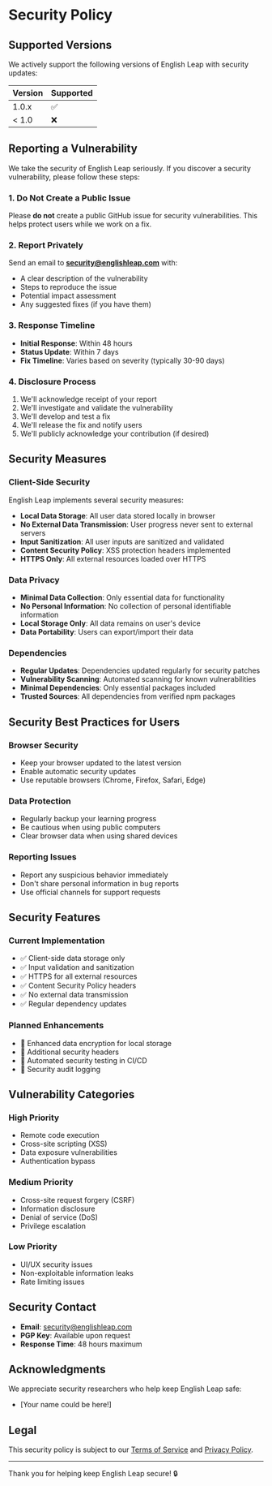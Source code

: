# Security Policy

## Supported Versions

We actively support the following versions of English Leap with security updates:

| Version | Supported          |
| ------- | ------------------ |
| 1.0.x   | :white_check_mark: |
| < 1.0   | :x:                |

## Reporting a Vulnerability

We take the security of English Leap seriously. If you discover a security vulnerability, please follow these steps:

### 1. Do Not Create a Public Issue

Please **do not** create a public GitHub issue for security vulnerabilities. This helps protect users while we work on a fix.

### 2. Report Privately

Send an email to **security@englishleap.com** with:

- A clear description of the vulnerability
- Steps to reproduce the issue
- Potential impact assessment
- Any suggested fixes (if you have them)

### 3. Response Timeline

- **Initial Response**: Within 48 hours
- **Status Update**: Within 7 days
- **Fix Timeline**: Varies based on severity (typically 30-90 days)

### 4. Disclosure Process

1. We'll acknowledge receipt of your report
2. We'll investigate and validate the vulnerability
3. We'll develop and test a fix
4. We'll release the fix and notify users
5. We'll publicly acknowledge your contribution (if desired)

## Security Measures

### Client-Side Security

English Leap implements several security measures:

- **Local Data Storage**: All user data stored locally in browser
- **No External Data Transmission**: User progress never sent to external servers
- **Input Sanitization**: All user inputs are sanitized and validated
- **Content Security Policy**: XSS protection headers implemented
- **HTTPS Only**: All external resources loaded over HTTPS

### Data Privacy

- **Minimal Data Collection**: Only essential data for functionality
- **No Personal Information**: No collection of personal identifiable information
- **Local Storage Only**: All data remains on user's device
- **Data Portability**: Users can export/import their data

### Dependencies

- **Regular Updates**: Dependencies updated regularly for security patches
- **Vulnerability Scanning**: Automated scanning for known vulnerabilities
- **Minimal Dependencies**: Only essential packages included
- **Trusted Sources**: All dependencies from verified npm packages

## Security Best Practices for Users

### Browser Security
- Keep your browser updated to the latest version
- Enable automatic security updates
- Use reputable browsers (Chrome, Firefox, Safari, Edge)

### Data Protection
- Regularly backup your learning progress
- Be cautious when using public computers
- Clear browser data when using shared devices

### Reporting Issues
- Report any suspicious behavior immediately
- Don't share personal information in bug reports
- Use official channels for support requests

## Security Features

### Current Implementation
- ✅ Client-side data storage only
- ✅ Input validation and sanitization
- ✅ HTTPS for all external resources
- ✅ Content Security Policy headers
- ✅ No external data transmission
- ✅ Regular dependency updates

### Planned Enhancements
- 🔄 Enhanced data encryption for local storage
- 🔄 Additional security headers
- 🔄 Automated security testing in CI/CD
- 🔄 Security audit logging

## Vulnerability Categories

### High Priority
- Remote code execution
- Cross-site scripting (XSS)
- Data exposure vulnerabilities
- Authentication bypass

### Medium Priority
- Cross-site request forgery (CSRF)
- Information disclosure
- Denial of service (DoS)
- Privilege escalation

### Low Priority
- UI/UX security issues
- Non-exploitable information leaks
- Rate limiting issues

## Security Contact

- **Email**: security@englishleap.com
- **PGP Key**: Available upon request
- **Response Time**: 48 hours maximum

## Acknowledgments

We appreciate security researchers who help keep English Leap safe:

- [Your name could be here!]

## Legal

This security policy is subject to our [Terms of Service](TERMS.md) and [Privacy Policy](PRIVACY.md).

---

Thank you for helping keep English Leap secure! 🔒
